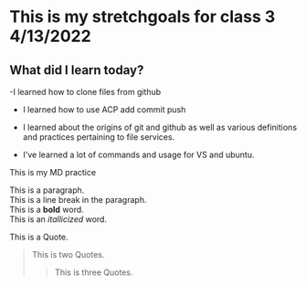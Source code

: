 # This is my stretchgoals for class 3 4/13/2022

## What did I learn today?

-I learned how to clone files from github

- I learned how to use ACP add commit push

- I learned about the origins of git and github as well as various definitions and practices pertaining to file services.

- I've learned a lot of commands and usage for VS and ubuntu.

This is my MD practice

<p> This is a paragraph. <br> This is a line break in the paragraph. <br> This is a <strong> bold</strong> word. <br> This is an <em> itallicized </em> word.</p
  
 > This is a Quote.
  >> This is two Quotes.
  >>> This is three Quotes.